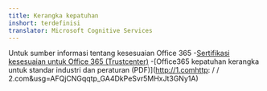 ```yaml
---
title: Kerangka kepatuhan
inshort: terdefinisi
translator: Microsoft Cognitive Services
---
```


Untuk sumber informasi tentang kesesuaian Office 365
-[Sertifikasi kesesuaian untuk Office 365 (Trustcenter)](https://products.office.com/en-us/business/office-365-trust-center-compliance-certifications)
-[Office365 kepatuhan kerangka untuk standar industri dan peraturan (PDF)](http://1.comhttp: / / 2.com&usg=AFQjCNGqqtp_GA4DkPeSvr5MHxJt3GNy1A)


